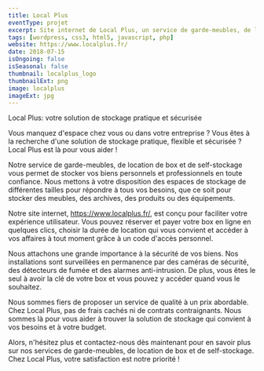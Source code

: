 ```yaml
---
title: Local Plus
eventType: projet
excerpt: Site internet de Local Plus, un service de garde-meubles, de location de box et de self-stockage pour vos biens personnels et professionnels.
tags: [wordpress, css3, html5, javascript, php]
website: https://www.localplus.fr/
date: 2018-07-15
isOngoing: false
isSeasonal: false
thumbnail: localplus_logo
thumbnailExt: png
image: localplus
imageExt: jpg
---
```


Local Plus: votre solution de stockage pratique et sécurisée

Vous manquez d'espace chez vous ou dans votre entreprise ? Vous êtes à la recherche d'une solution de stockage pratique,
flexible et sécurisée ? Local Plus est là pour vous aider !

Notre service de garde-meubles, de location de box et de self-stockage vous permet de stocker vos biens personnels et
professionnels en toute confiance. Nous mettons à votre disposition des espaces de stockage de différentes tailles pour
répondre à tous vos besoins, que ce soit pour stocker des meubles, des archives, des produits ou des équipements.

Notre site internet, https://www.localplus.fr/, est conçu pour faciliter votre expérience utilisateur. Vous pouvez
réserver et payer votre box en ligne en quelques clics, choisir la durée de location qui vous convient et accéder à vos
affaires à tout moment grâce à un code d'accès personnel.

Nous attachons une grande importance à la sécurité de vos biens. Nos installations sont surveillées en permanence par
des caméras de sécurité, des détecteurs de fumée et des alarmes anti-intrusion. De plus, vous êtes le seul à avoir la
clé de votre box et vous pouvez y accéder quand vous le souhaitez.

Nous sommes fiers de proposer un service de qualité à un prix abordable. Chez Local Plus, pas de frais cachés ni de
contrats contraignants. Nous sommes là pour vous aider à trouver la solution de stockage qui convient à vos besoins et à
votre budget.

Alors, n'hésitez plus et contactez-nous dès maintenant pour en savoir plus sur nos services de garde-meubles, de
location de box et de self-stockage. Chez Local Plus, votre satisfaction est notre priorité !

